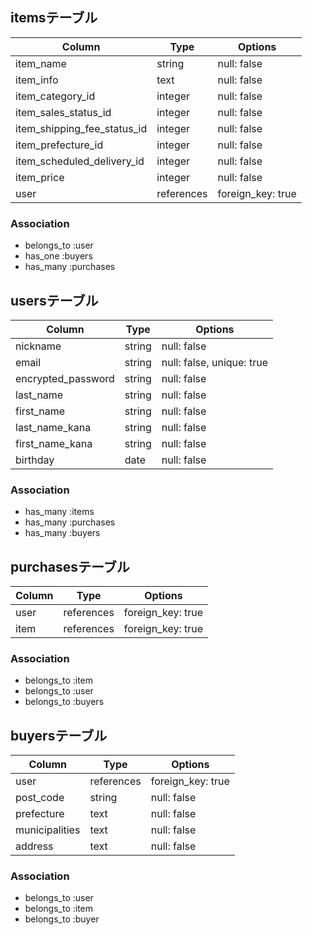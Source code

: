 ## itemsテーブル

| Column                   | Type       | Options     |
| ------------------------ | ---------- | ----------- |
| item_name                | string     | null: false |
| item_info                | text       | null: false |
| item_category_id            | integer    | null: false |
| item_sales_status_id        | integer    | null: false |
| item_shipping_fee_status_id | integer    | null: false |
| item_prefecture_id          | integer    | null: false |
| item_scheduled_delivery_id  | integer    | null: false |
| item_price               | integer       | null: false |
| user                     | references    | foreign_key: true |


### Association
- belongs_to :user
- has_one :buyers
- has_many :purchases


## usersテーブル

| Column          | Type   | Options     |
| --------------- | ------ | ----------- |
| nickname        | string | null: false |
| email           | string | null: false, unique: true |
| encrypted_password        | string | null: false |
| last_name       | string | null: false |
| first_name      | string | null: false |
| last_name_kana  | string | null: false |
| first_name_kana | string | null: false |
| birthday        | date   | null: false |

### Association
- has_many :items
- has_many :purchases
- has_many :buyers


## purchasesテーブル
| Column           | Type       | Options            |
| ---------------- | ---------- | ------------------ |
| user             | references | foreign_key: true  |
| item             | references | foreign_key: true  |


### Association
- belongs_to :item
- belongs_to :user
- belongs_to :buyers



## buyersテーブル

| Column           | Type       | Options            |
| ---------------- | ---------- | ------------------ |
| user             | references | foreign_key: true  |
| post_code        | string     | null: false        |
| prefecture       | text       | null: false        |
| municipalities   | text       | null: false        |
| address          | text       | null: false        |

### Association
- belongs_to :user
- belongs_to :item
- belongs_to :buyer

